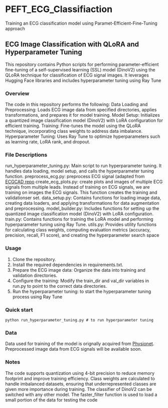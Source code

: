 # PEFT_ECG_Classifiaction
Training an ECG classification model using Paramet-Efficient-Fine-Tuning approach

## ECG Image Classification with QLoRA and Hyperparameter Tuning
This repository contains Python scripts for performing parameter-efficient fine-tuning of a self-supervised learning (SSL) model (DinoV2) using the QLoRA technique for classification of ECG signal images. It leverages Hugging Face libraries and includes hyperparameter tuning using Ray Tune

### Overview
The code in this repository performs the following:
Data Loading and Preprocessing: Loads ECG image data from specified directories, applies transformations, and prepares it for model training.
Model Setup: Initializes a quantized image classification model (DinoV2) with LoRA configuration for efficient training.
Training: Fine-tunes the model using the QLoRA technique, incorporating class weights to address data imbalance.
Hyperparameter Tuning: Uses Ray Tune to optimize hyperparameters such as learning rate, LoRA rank, and dropout.

### File Descriptions
run_hyperparameter_tuning.py: Main script to run hyperparameter tuning. It handles data loading, model setup, and calls the hyperparameter tuning function.
preprocess_ecg.py: preprocess ECG signal (adapted from [ECGCAD repo]([https://pages.github.com/](https://github.com/MediaBrain-SJTU/ECGAD/tree/main))
create_ecg_plots.py: create plots and images of multiple ECG signals from multiple leads. Instead of training on ECG signals, we are training on images the ECG signals. This function creates the training and validationser set.
data_setup.py: Contains functions for loading image data, creating data loaders, and applying transformations for data augmentation and preprocessing.
model_builder.py: Includes functions for setting up the quantized image classification model (DinoV2) with LoRA configuration.
train.py: Contains functions for training the LoRA model and performing hyperparameter tuning using Ray Tune.
utils.py: Provides utility functions for calculating class weights, computing evaluation metrics (accuracy, precision, recall, F1 score), and creating the hyperparameter search space

### Usage
1. Clone the repository.
2. Install the required dependencies in requirements.txt.
3. Prepare the ECG image data: Organize the data into training and validation directories.
4. Configure the training: Modify the train_dir and val_dir variables in run.py to point to the correct data directories.
5. Run the hyperparameter tuning: to start the hyperparameter tuning process using Ray Tune

### Quick start
```
python run_hyperparameter_tuning.py # to run hyperparameter tuning
```
### Data
Data used for training of the model is orignally acquired from [Physionet](https://physionet.org/content/ptb-xl/1.0.3/).
Preprocessed image data from ECG signals will be available soon. 

### Notes
The code supports quantization using 4-bit precision to reduce memory footprint and improve training efficiency.
Class weights are calculated to handle imbalanced datasets, ensuring that underrepresented classes are given more importance during training.
The classifier of DinoV2 can be switched with any other model.
The faster_filter function is used to load a small portion of the data for testing the code
